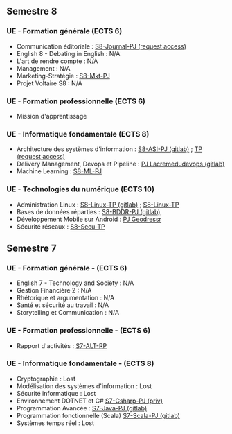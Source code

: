 ## Semestre 8

### UE - Formation générale (ECTS 6)

* Communication éditoriale : [S8-Journal-PJ (request access)](../../homeworks_private/23-24-efrei-M1/S8-Journal-PJ)
* English 8 - Debating in English : N/A
* L'art de rendre compte : N/A
* Management : N/A
* Marketing-Stratégie : [S8-Mkt-PJ](./S8-Mkt-PJ.pdf)
* Projet Voltaire S8 : N/A

### UE - Formation professionnelle (ECTS 6)

* Mission d'apprentissage 

### UE - Informatique fondamentale (ECTS 8) 

* Architecture des systèmes d'information : [S8-ASI-PJ (gitlab)](https://gitlab.com/LoganTann/S8-ASI-PJ) ; [TP (request access)](https://gitlab.com/lacremedudevops/s8-architecturesi)
* Delivery Management, Devops et Pipeline : [PJ Lacremedudevops (gitlab)](https://gitlab.com/lacremedudevops/)
* Machine Learning : [S8-ML-PJ](./S8-ML-PJ.ipynb)

### UE - Technologies du numérique (ECTS 10)

* Administration Linux : [S8-Linux-TP (gitlab)](https://gitlab.com/LoganTann/S8-Linux-PJ) ; [S8-Linux-TP](S8-Linux-TP/)
* Bases de données réparties : [S8-BDDR-PJ (gitlab)](https://gitlab.com/lacremedudevops/s8-bddr-pj)
* Développement Mobile sur Android : [PJ Geodressr](https://github.com/efrei-lsi-2025/Geodressr)
* Sécurité réseaux : [S8-Secu-TP](./S8-Secu-TP/)

## Semestre 7

### UE - Formation générale - (ECTS 6)

* English 7 - Technology and Society : N/A
* Gestion Financière 2 : N/A
* Rhétorique et argumentation : N/A
* Santé et sécurité au travail : N/A
* Storytelling et Communication : N/A

### UE - Formation professionnelle - (ECTS 6)

* Rapport d'activités : [S7-ALT-RP](./S7-ALT-RP.pdf)

### UE - Informatique fondamentale - (ECTS 8) 

* Cryptographie : Lost
* Modélisation des systèmes d'information : Lost
* Sécurité informatique : Lost
* Environnement DOTNET et C# [S7-Csharp-PJ (priv)](https://gitlab.com/LoganTann/efrei-p2025-csharp)
* Programmation Avancée : [S7-Java-PJ (gitlab)](https://gitlab.com/LoganTann/S7-Java-PJ)
* Programmation fonctionnelle (Scala) [S7-Scala-PJ (gitlab)](https://gitlab.com/LoganTann/S7-Scala-PJ)
* Systèmes temps réel : Lost
